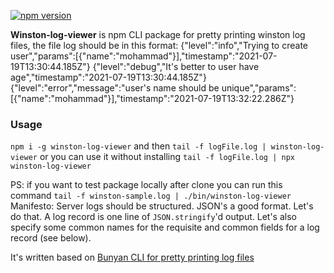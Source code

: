 [![npm version](https://img.shields.io/npm/v/winston-log-viewer.svg?style=flat)](https://www.npmjs.com/package/winston-log-viewer)

**Winston-log-viewer** is npm CLI package for pretty printing winston log files, the file log should be in this format:
{"level":"info","Trying to create user","params":[{"name":"mohammad"}],"timestamp":"2021-07-19T13:30:44.185Z"}
{"level":"debug","It's better to user have age","timestamp":"2021-07-19T13:30:44.185Z"}
{"level":"error","message":"user's name should be unique","params":[{"name":"mohammad"}],"timestamp":"2021-07-19T13:32:22.286Z"}

### Usage
`npm i -g winston-log-viewer` and then `tail -f logFile.log | winston-log-viewer`
or you can use it without installing
`tail -f logFile.log | npx winston-log-viewer`

PS: if you want to test package locally after clone you can run this command `tail -f winston-sample.log | ./bin/winston-log-viewer`
Manifesto: Server logs should be structured. JSON's a good format. Let's do
that. A log record is one line of `JSON.stringify`'d output. Let's also
specify some common names for the requisite and common fields for a log
record (see below).

It's written based on [Bunyan CLI for pretty printing log files](https://github.com/trentm/node-bunyan/blob/master/bin/bunyan)

